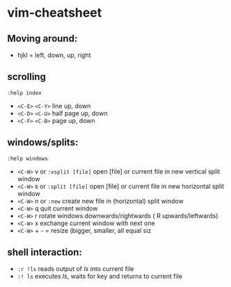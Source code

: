 # vim-cheatsheet

## Moving around:

- hjkl = left, down, up, right

## scrolling

```
:help index
```

- `<C-E>` `<C-Y>` line up, down
- `<C-D>` `<C-U>` half page up, down
- `<C-F>` `<C-B>` page up, down

## windows/splits:

```
:help windows
```

- `<C-W>` v or `:vsplit [file]` open [file] or current file in new vertical split window
- `<C-W>` s or `:split [file]` open [file] or current file in new horizontal split window
- `<C-W>` n or `:new` create new file in (horizontal) split window
- `<C-W>` q quit current window
- `<C-W>` r rotate windows downwards/rightwards (<C-W> R upwards/leftwards)
- `<C-W>` x exchange current window with next one
- `<C-W>` + - = resize (bigger, smaller, all equal siz

## shell interaction:

- `:r !ls` reads output of _ls_ into current file
- `:! ls` executes _ls_, waits for key and returns to current file 
